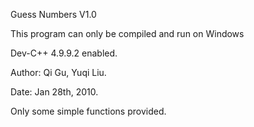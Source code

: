 Guess Numbers V1.0

This program can only be compiled and run on Windows

Dev-C++ 4.9.9.2 enabled.

Author: Qi Gu,
        Yuqi Liu.

Date: Jan 28th, 2010.

Only some simple functions provided.

